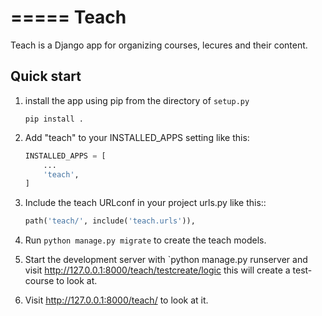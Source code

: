 =====
Teach
=====

Teach is a Django app for organizing courses, lecures
and their content.

Quick start
-----------

1. install the app using pip from the directory of `setup.py`

	`pip install .`

2. Add "teach" to your INSTALLED_APPS setting like this:

	```python
    INSTALLED_APPS = [
        ...
        'teach',
    ]
	```
3. Include the teach URLconf in your project urls.py like this::

	```python
    path('teach/', include('teach.urls')),
	```
4. Run `python manage.py migrate` to create the teach models.

5. Start the development server with `python manage.py runserver and visit http://127.0.0.1:8000/teach/testcreate/logic this will create a test-course to look at.

6. Visit http://127.0.0.1:8000/teach/ to look at it.

